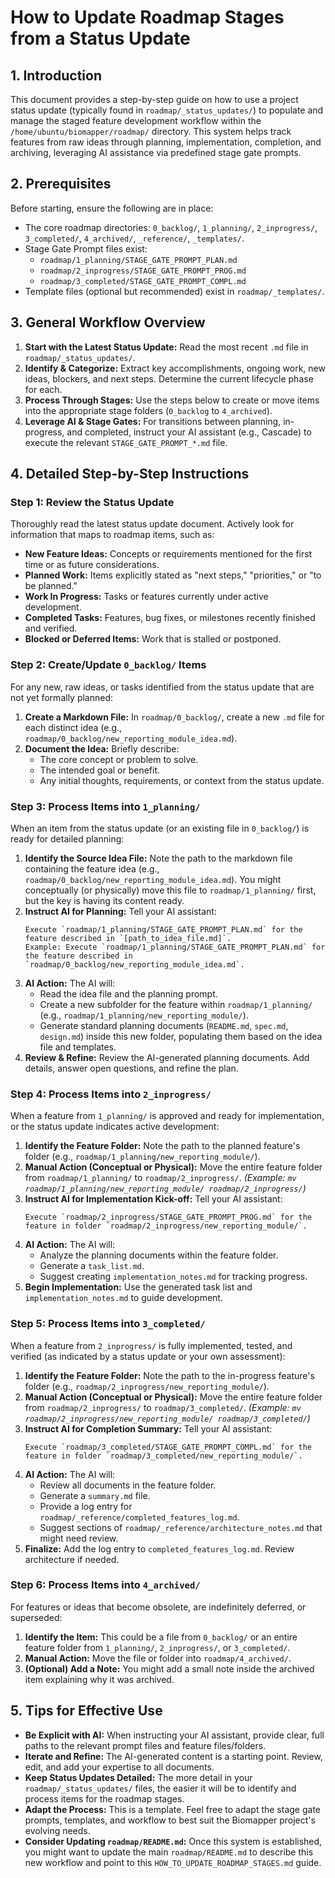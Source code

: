# How to Update Roadmap Stages from a Status Update

## 1. Introduction

This document provides a step-by-step guide on how to use a project status update (typically found in `roadmap/_status_updates/`) to populate and manage the staged feature development workflow within the `/home/ubuntu/biomapper/roadmap/` directory. This system helps track features from raw ideas through planning, implementation, completion, and archiving, leveraging AI assistance via predefined stage gate prompts.

## 2. Prerequisites

Before starting, ensure the following are in place:

- The core roadmap directories: `0_backlog/`, `1_planning/`, `2_inprogress/`, `3_completed/`, `4_archived/`, `_reference/`, `_templates/`.
- Stage Gate Prompt files exist:
    - `roadmap/1_planning/STAGE_GATE_PROMPT_PLAN.md`
    - `roadmap/2_inprogress/STAGE_GATE_PROMPT_PROG.md`
    - `roadmap/3_completed/STAGE_GATE_PROMPT_COMPL.md`
- Template files (optional but recommended) exist in `roadmap/_templates/`.

## 3. General Workflow Overview

1.  **Start with the Latest Status Update:** Read the most recent `.md` file in `roadmap/_status_updates/`.
2.  **Identify & Categorize:** Extract key accomplishments, ongoing work, new ideas, blockers, and next steps. Determine the current lifecycle phase for each.
3.  **Process Through Stages:** Use the steps below to create or move items into the appropriate stage folders (`0_backlog` to `4_archived`).
4.  **Leverage AI & Stage Gates:** For transitions between planning, in-progress, and completed, instruct your AI assistant (e.g., Cascade) to execute the relevant `STAGE_GATE_PROMPT_*.md` file.

## 4. Detailed Step-by-Step Instructions

### Step 1: Review the Status Update

Thoroughly read the latest status update document. Actively look for information that maps to roadmap items, such as:

-   **New Feature Ideas:** Concepts or requirements mentioned for the first time or as future considerations.
-   **Planned Work:** Items explicitly stated as "next steps," "priorities," or "to be planned."
-   **Work In Progress:** Tasks or features currently under active development.
-   **Completed Tasks:** Features, bug fixes, or milestones recently finished and verified.
-   **Blocked or Deferred Items:** Work that is stalled or postponed.

### Step 2: Create/Update `0_backlog/` Items

For any new, raw ideas, or tasks identified from the status update that are not yet formally planned:

1.  **Create a Markdown File:** In `roadmap/0_backlog/`, create a new `.md` file for each distinct idea (e.g., `roadmap/0_backlog/new_reporting_module_idea.md`).
2.  **Document the Idea:** Briefly describe:
    *   The core concept or problem to solve.
    *   The intended goal or benefit.
    *   Any initial thoughts, requirements, or context from the status update.

### Step 3: Process Items into `1_planning/`

When an item from the status update (or an existing file in `0_backlog/`) is ready for detailed planning:

1.  **Identify the Source Idea File:** Note the path to the markdown file containing the feature idea (e.g., `roadmap/0_backlog/new_reporting_module_idea.md`). You might conceptually (or physically) move this file to `roadmap/1_planning/` first, but the key is having its content ready.
2.  **Instruct AI for Planning:** Tell your AI assistant:
    ```
    Execute `roadmap/1_planning/STAGE_GATE_PROMPT_PLAN.md` for the feature described in `[path_to_idea_file.md]`. 
    Example: Execute `roadmap/1_planning/STAGE_GATE_PROMPT_PLAN.md` for the feature described in `roadmap/0_backlog/new_reporting_module_idea.md`.
    ```
3.  **AI Action:** The AI will:
    *   Read the idea file and the planning prompt.
    *   Create a new subfolder for the feature within `roadmap/1_planning/` (e.g., `roadmap/1_planning/new_reporting_module/`).
    *   Generate standard planning documents (`README.md`, `spec.md`, `design.md`) inside this new folder, populating them based on the idea file and templates.
4.  **Review & Refine:** Review the AI-generated planning documents. Add details, answer open questions, and refine the plan.

### Step 4: Process Items into `2_inprogress/`

When a feature from `1_planning/` is approved and ready for implementation, or the status update indicates active development:

1.  **Identify the Feature Folder:** Note the path to the planned feature's folder (e.g., `roadmap/1_planning/new_reporting_module/`).
2.  **Manual Action (Conceptual or Physical):** Move the entire feature folder from `roadmap/1_planning/` to `roadmap/2_inprogress/`.
    *(Example: `mv roadmap/1_planning/new_reporting_module/ roadmap/2_inprogress/`)*
3.  **Instruct AI for Implementation Kick-off:** Tell your AI assistant:
    ```
    Execute `roadmap/2_inprogress/STAGE_GATE_PROMPT_PROG.md` for the feature in folder `roadmap/2_inprogress/new_reporting_module/`.
    ```
4.  **AI Action:** The AI will:
    *   Analyze the planning documents within the feature folder.
    *   Generate a `task_list.md`.
    *   Suggest creating `implementation_notes.md` for tracking progress.
5.  **Begin Implementation:** Use the generated task list and `implementation_notes.md` to guide development.

### Step 5: Process Items into `3_completed/`

When a feature from `2_inprogress/` is fully implemented, tested, and verified (as indicated by a status update or your own assessment):

1.  **Identify the Feature Folder:** Note the path to the in-progress feature's folder (e.g., `roadmap/2_inprogress/new_reporting_module/`).
2.  **Manual Action (Conceptual or Physical):** Move the entire feature folder from `roadmap/2_inprogress/` to `roadmap/3_completed/`.
    *(Example: `mv roadmap/2_inprogress/new_reporting_module/ roadmap/3_completed/`)*
3.  **Instruct AI for Completion Summary:** Tell your AI assistant:
    ```
    Execute `roadmap/3_completed/STAGE_GATE_PROMPT_COMPL.md` for the feature in folder `roadmap/3_completed/new_reporting_module/`.
    ```
4.  **AI Action:** The AI will:
    *   Review all documents in the feature folder.
    *   Generate a `summary.md` file.
    *   Provide a log entry for `roadmap/_reference/completed_features_log.md`.
    *   Suggest sections of `roadmap/_reference/architecture_notes.md` that might need review.
5.  **Finalize:** Add the log entry to `completed_features_log.md`. Review architecture if needed.

### Step 6: Process Items into `4_archived/`

For features or ideas that become obsolete, are indefinitely deferred, or superseded:

1.  **Identify the Item:** This could be a file from `0_backlog/` or an entire feature folder from `1_planning/`, `2_inprogress/`, or `3_completed/`.
2.  **Manual Action:** Move the file or folder into `roadmap/4_archived/`.
3.  **(Optional) Add a Note:** You might add a small note inside the archived item explaining why it was archived.

## 5. Tips for Effective Use

-   **Be Explicit with AI:** When instructing your AI assistant, provide clear, full paths to the relevant prompt files and feature files/folders.
-   **Iterate and Refine:** The AI-generated content is a starting point. Review, edit, and add your expertise to all documents.
-   **Keep Status Updates Detailed:** The more detail in your `roadmap/_status_updates/` files, the easier it will be to identify and process items for the roadmap stages.
-   **Adapt the Process:** This is a template. Feel free to adapt the stage gate prompts, templates, and workflow to best suit the Biomapper project's evolving needs.
-   **Consider Updating `roadmap/README.md`:** Once this system is established, you might want to update the main `roadmap/README.md` to describe this new workflow and point to this `HOW_TO_UPDATE_ROADMAP_STAGES.md` guide.
